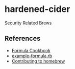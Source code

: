 # hardened-cider
Security Related Brews

## References
* [Formula Cookbook](https://github.com/Homebrew/homebrew/blob/master/share/doc/homebrew/Formula-Cookbook.md)
* [example-formula.rb](https://github.com/Homebrew/homebrew/blob/master/Library/Contributions/example-formula.rb)
* [Contributing to homebrew](https://github.com/Homebrew/homebrew/blob/master/CONTRIBUTING.md)
